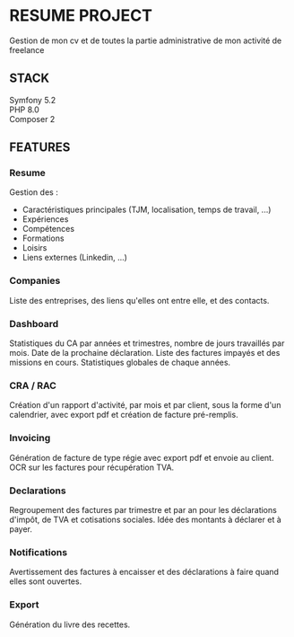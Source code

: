 # RESUME PROJECT

Gestion de mon cv et de toutes la partie administrative de mon activité de freelance  

## STACK

Symfony 5.2  
PHP 8.0  
Composer 2    

## FEATURES

### Resume

Gestion des :
- Caractéristiques principales (TJM, localisation, temps de travail, ...)
- Expériences
- Compétences
- Formations
- Loisirs
- Liens externes (Linkedin, ...)

### Companies

Liste des entreprises, des liens qu'elles ont entre elle, et des contacts.  

### Dashboard

Statistiques du CA par années et trimestres, nombre de jours travaillés par mois. 
Date de la prochaine déclaration. 
Liste des factures impayés et des missions en cours. 
Statistiques globales de chaque années. 

### CRA / RAC

Création d'un rapport d'activité, par mois et par client, sous la forme d'un calendrier, avec export pdf et création de facture pré-remplis.  

### Invoicing

Génération de facture de type régie avec export pdf et envoie au client. 
OCR sur les factures pour récupération TVA. 

### Declarations

Regroupement des factures par trimestre et par an pour les déclarations d'impôt, de TVA et cotisations sociales. 
Idée des montants à déclarer et à payer.  

### Notifications

Avertissement des factures à encaisser et des déclarations à faire quand elles sont ouvertes.  

### Export

Génération du livre des recettes.
